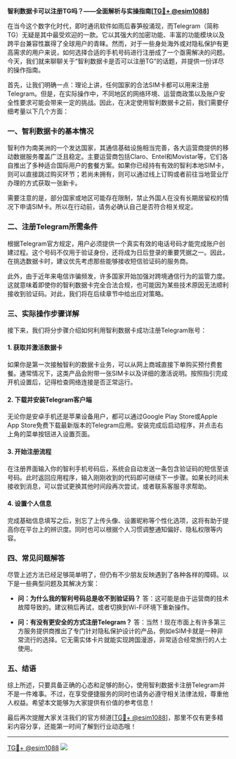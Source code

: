 **智利数据卡可以注册TG吗？——全面解析与实操指南[[TG💪+ @esim1088](https://t.me/s/esim1088)]**

在当今这个数字化时代，即时通讯软件如雨后春笋般涌现，而Telegram（简称TG）无疑是其中最受欢迎的一款。它以其强大的加密功能、丰富的功能模块以及跨平台兼容性赢得了全球用户的青睐。然而，对于一些身处海外或对隐私保护有更高需求的用户来说，如何选择合适的手机号码进行注册成了一个亟需解决的问题。今天，我们就来聊聊关于“智利数据卡是否可以注册TG”的话题，并提供一份详尽的操作指南。

首先，让我们明确一点：理论上讲，任何国家的合法SIM卡都可以用来注册Telegram。但是，在实际操作中，不同地区的网络环境、运营商政策以及账户安全性要求可能会带来一定的挑战。因此，在决定使用智利数据卡之前，我们需要仔细考量以下几个方面：

### 一、智利数据卡的基本情况

智利作为南美洲的一个发达国家，其通信基础设施相当完善，各大运营商提供的移动数据服务覆盖广泛且稳定。主要运营商包括Claro、Entel和Movistar等，它们各自推出了多种适合国际用户的套餐方案。如果你已经持有有效的智利本地SIM卡，则可以直接跳过购买环节；若尚未拥有，则可以通过线上订购或者前往当地营业厅办理的方式获取一张新卡。

需要注意的是，部分国家或地区可能存在限制，禁止外国人在没有长期居留权的情况下申请SIM卡。所以在行动前，请务必确认自己是否符合相关规定。

### 二、注册Telegram所需条件

根据Telegram官方规定，用户必须提供一个真实有效的电话号码才能完成账户创建过程。这个号码不仅用于验证身份，还将成为日后登录的重要凭据之一。因此，在挑选数据卡时，建议优先考虑那些能够接收短信验证码的服务商。

此外，由于近年来电信诈骗频发，许多国家开始加强对跨境通信行为的监管力度。这就意味着即使你的智利数据卡完全合法合规，也可能因为某些技术原因无法顺利接收到验证码。对此，我们将在后续章节中给出应对策略。

### 三、实际操作步骤详解

接下来，我们将分步骤介绍如何利用智利数据卡成功注册Telegram账号：

#### 1. 获取并激活数据卡

如果你是第一次接触智利的数据卡业务，可以从网上商城直接下单购买预付费套餐。通常情况下，这类产品会附带一张SIM卡以及详细的激活说明。按照指引完成开机设置后，记得检查网络连接是否正常运行。

#### 2. 下载并安装Telegram客户端

无论你是安卓手机还是苹果设备用户，都可以通过Google Play Store或Apple App Store免费下载最新版本的Telegram应用。安装完成后启动程序，并点击右上角的菜单按钮进入设置页面。

#### 3. 开始注册流程

在注册界面输入你的智利手机号码后，系统会自动发送一条包含验证码的短信至该号码。此时返回应用程序，输入刚刚收到的代码即可继续下一步骤。如果长时间未接收到消息，可以尝试更换其他时间段再次尝试，或者联系客服寻求帮助。

#### 4. 设置个人信息

完成基础信息填写之后，别忘了上传头像、设置昵称等个性化选项，这将有助于提高你在平台上的辨识度。同时也可以根据个人习惯调整通知偏好、隐私权限等内容。

### 四、常见问题解答

尽管上述方法已经足够简单明了，但仍有不少朋友反映遇到了各种各样的障碍。以下是一些典型问题及其解决方案：

- **问：为什么我的智利号码总是收不到验证码？**
  答：这可能是由于运营商的技术故障导致的。建议稍后再试，或者切换到Wi-Fi环境下重新操作。

- **问：有没有更安全的方式注册Telegram？**
  答：当然！现在市面上有许多第三方服务提供商推出了专门针对隐私保护设计的产品，例如eSIM卡就是一种非常流行的选择。它无需实体卡片就能实现跨国漫游，非常适合经常旅行的人士使用。

### 五、结语

综上所述，只要具备正确的心态和足够的耐心，使用智利数据卡注册Telegram并不是一件难事。不过，在享受便捷服务的同时也请务必遵守相关法律法规，尊重他人权益。希望本文能够为大家提供有价值的参考信息！

最后再次提醒大家关注我们的官方频道[[TG💪+ @esim1088](https://t.me/s/esim1088)]，那里不仅有更多精彩内容分享，还能第一时间了解到行业动态哦！

---

[TG💪+ @esim1088](https://t.me/s/esim1088) ![](https://i.postimg.cc/4NQfJmqS/Snipaste-2025-05-13-00-14-12.png)